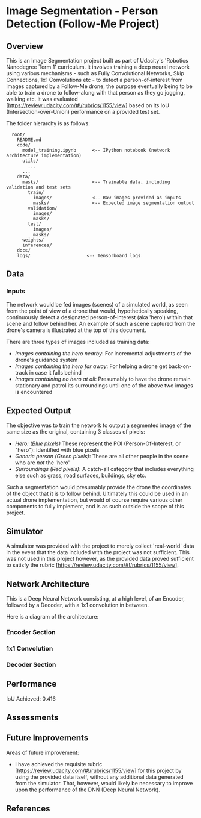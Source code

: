 # Image Segmentation - Person Detection (Follow-Me Project)

## Overview

This is an Image Segmentation project built as part of Udacity's 'Robotics Nanodegree Term 1' curriculum. It involves training a deep neural network using various mechanisms - such as Fully Convolutional Networks, Skip Connections, 1x1 Convolutions etc - to detect a person-of-interest from images captured by a Follow-Me drone, the purpose eventually being to be able to train a drone to follow-along with that person as they go jogging, walking etc. It was evaluated [https://review.udacity.com/#!/rubrics/1155/view] based on its IoU (Intersection-over-Union) performance on a provided test set.

The folder hierarchy is as follows:
```
  root/
    README.md
    code/
      model_training.ipynb      <-- IPython notebook (network architecture implementation)
      utils/
        ...
      ...
    data/
      masks/                    <-- Trainable data, including validation and test sets
        train/
          images/               <-- Raw images provided as inputs
          masks/                <-- Expected image segmentation output
        validation/
          images/
          masks/
        test/
          images/
          masks/
      weights/
      inferences/
    docs/
    logs/                     <-- Tensorboard logs      
```

## Data

### Inputs

The network would be fed images (scenes) of a simulated world, as seen from the point of view of a drone that would, hypothetically speaking, continuously detect a designated person-of-interest (aka 'hero') within that scene and follow behind her. An example of such a scene captured from the drone's camera is illustrated at the top of this document.

There are three types of images included as training data:
- _Images containing the hero nearby_: For incremental adjustments of the drone's guidance system
- _Images containing the hero far away_: For helping a drone get back-on-track in case it falls behind
- _Images containing no hero at all_: Presumably to have the drone remain stationary and patrol its surroundings until one of the above two images is encountered

## Expected Output

The objective was to train the network to output a segmented image of the same size as the original, containing 3 classes of pixels:
- _Hero: (Blue pixels)_ These represent the POI (Person-Of-Interest, or "hero"): Identified with blue pixels
- _Generic person (Green pixels)_: These are all other people in the scene who are *not* the 'hero'
- _Surroundings (Red pixels)_: A catch-all category that includes everything else such as grass, road surfaces, buildings, sky etc.

Such a segmentation would presumably provide the drone the coordinates of the object that it is to follow behind. Ultimately this could be used in an actual drone implementation, but would of course require various other components to fully implement, and is as such outside the scope of this project.

## Simulator

A simulator was provided with the project to merely collect 'real-world' data in the event that the data included with the project was not sufficient. This was not used in this project however, as the provided data proved sufficient to satisfy the rubric [https://review.udacity.com/#!/rubrics/1155/view].

## Network Architecture

This is a Deep Neural Network consisting, at a high level, of an Encoder, followed by a Decoder, with a 1x1 convolution in between.

Here is a diagram of the architecture:

### Encoder Section

### 1x1 Convolution

### Decoder Section

## Performance

IoU Achieved: 0.416

## Assessments

## Future Improvements

Areas of future improvement:
- I have achieved the requisite rubric [https://review.udacity.com/#!/rubrics/1155/view] for this project by using the provided data itself, without any additional data generated from the simulator. That, however, would likely be necessary to improve upon the performance of the DNN (Deep Neural Network).

## References
